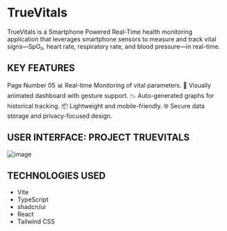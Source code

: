 # TrueVitals 

TrueVitals is a Smartphone Powered Real-Time health monitoring application that leverages smartphone sensors to measure and track vital signs—SpO₂, heart rate, respiratory rate, and blood pressure—in real-time.

## KEY FEATURES
Page Number 05
📊 Real-time Monitoring of vital parameters.
🎨 Visually animated dashboard with gesture support.
📉 Auto-generated graphs for historical tracking.
📦 Lightweight and mobile-friendly.
🌐 Secure data storage and privacy-focused design.

## USER INTERFACE: PROJECT TRUEVITALS

![image](https://github.com/user-attachments/assets/1ad11f88-c448-4583-a823-1ac1882563d7)

## TECHNOLOGIES USED
- Vite
- TypeScript
- shadcn/ui
- React
- Tailwind CSS
